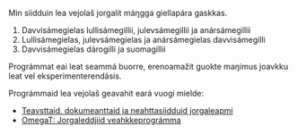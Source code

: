 Min siidduin lea vejolaš jorgalit máŋgga giellapára gaskkas.

1.  Davvisámegielas lullisámegillii, julevsámegillii ja anársámegillii
2.  Lullisámegielas, julevsámegielas ja anársámegielas davvisámegilli
3.  Davvisámegielas dárogilli ja suomagillii

Prográmmat eai leat seammá buorre, erenoamažit guokte maŋimus joavkku
leat vel eksperimenterendásis.

Prográmmaid lea vejolaš geavahit eará vuogi mielde:

- [Teavsttaid, dokumeanttaid ja neahttasiidduid
  jorgaleapmi](http://gtweb.uit.no/jorgal/index.sme.html)
- [OmegaT: Jorgaleddjiid veahkkeprográmma](omegat.sme.html)
